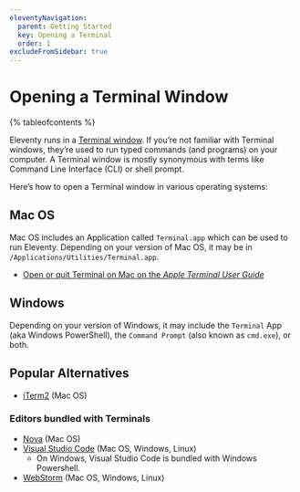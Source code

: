 ```yaml
---
eleventyNavigation:
  parent: Getting Started
  key: Opening a Terminal
  order: 1
excludeFromSidebar: true
---
```


# Opening a Terminal Window

{% tableofcontents %}

Eleventy runs in a [Terminal window](https://en.wikipedia.org/wiki/Terminal_emulator). If you’re not familiar with Terminal windows, they’re used to run typed commands (and programs) on your computer. A Terminal window is mostly synonymous with terms like Command Line Interface (CLI) or shell prompt.

Here’s how to open a Terminal window in various operating systems:

## Mac OS

Mac OS includes an Application called `Terminal.app` which can be used to run Eleventy. Depending on your version of Mac OS, it may be in `/Applications/Utilities/Terminal.app`.

- [Open or quit Terminal on Mac on the _Apple Terminal User Guide_](https://support.apple.com/guide/terminal/open-or-quit-terminal-apd5265185d-f365-44cb-8b09-71a064a42125/mac)

## Windows

Depending on your version of Windows, it may include the `Terminal` App (aka Windows PowerShell), the `Command Prompt` (also known as `cmd.exe`), or both.

## Popular Alternatives

- [iTerm2](https://iterm2.com/) (Mac OS)

### Editors bundled with Terminals

- [Nova](https://nova.app/) (Mac OS)
- [Visual Studio Code](https://code.visualstudio.com/) (Mac OS, Windows, Linux)
  - On Windows, Visual Studio Code is bundled with Windows Powershell.
- [WebStorm](https://www.jetbrains.com/webstorm/) (Mac OS, Windows, Linux)
